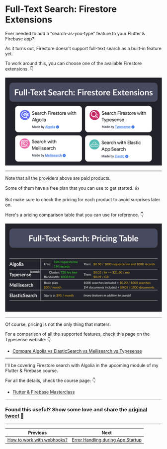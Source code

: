 # Full-Text Search: Firestore Extensions

Ever needed to add a “search-as-you-type” feature to your Flutter & Firebase app?

As it turns out, Firestore doesn’t support full-text search as a built-in feature yet.

To work around this, you can choose one of the available Firestore extensions. 👇

![](127.1.png)

---

Note that all the providers above are paid products.

Some of them have a free plan that you can use to get started. 👍

But make sure to check the pricing for each product to avoid surprises later on.

Here's a pricing comparison table that you can use for reference. 👇

![](127.2.png)

---

Of course, pricing is not the only thing that matters.

For a comparison of all the supported features, check this page on the Typesense website: 👇

- [Compare Algolia vs ElasticSearch vs Meilisearch vs Typesense](https://typesense.org/typesense-vs-algolia-vs-elasticsearch-vs-meilisearch/)

---

I'll be covering Firestore search with Algolia in the upcoming module of my Flutter & Firebase course.

For all the details, check the course page: 👇

- [Flutter & Firebase Masterclass](https://codewithandrea.com/courses/flutter-firebase-masterclass/)

---

### Found this useful? Show some love and share the [original tweet](https://twitter.com/biz84/status/1714265768668398050) 🙏

---

| Previous | Next |
| -------- | ---- |
| [How to work with webhooks?](../0126-webhooks/index.md) | [Error Handling during App Startup](../0128-error-handling-app-startup/index.md) |




